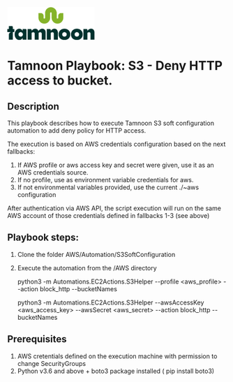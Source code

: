 
<img src="../../images/icons/Tamnoon.png" width="200"/>

# Tamnoon Playbook: S3 - Deny HTTP access to bucket.

## Description
This playbook describes how to execute Tamnoon S3 soft configuration automation to add deny policy for HTTP access.

The execution is based on AWS credentials configuration based on the next fallbacks:
1. If AWS profile or aws access key and secret were given, use it as an AWS credentials source.
2. If no profile, use as environment variable credentials for aws.
3. If not environmental variables provided, use the current ./~aws configuration

After authentication via AWS API, the script execution will run on the same AWS account of those credentials defined in fallbacks 1-3 (see above)

## Playbook steps:
1. Clone the folder AWS/Automation/S3SoftConfiguration
2. Execute the automation from the /AWS directory


    python3 -m Automations.EC2Actions.S3Helper --profile <aws_profile> --action block_http  --bucketNames <The S3 bucket name> 
    
    python3 -m Automations.EC2Actions.S3Helper --awsAccessKey <aws_access_key> --awsSecret <aws_secret> --action block_http  --bucketNames <The S3 bucket name> 

   


## Prerequisites 
1. AWS cretentials defined on the execution machine with permission to change SecurityGroups
2. Python v3.6  and above + boto3 package installed ( pip install boto3)


